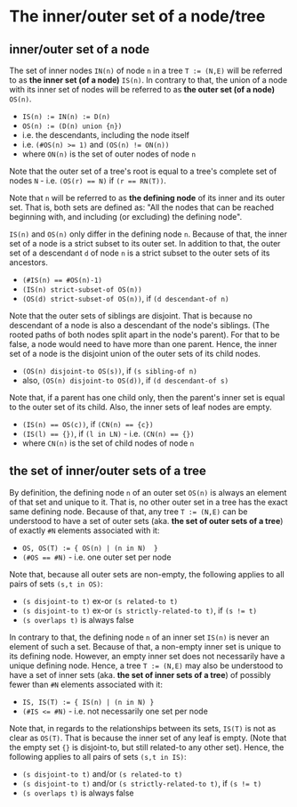 
<!-- ======================================================================= -->
# The inner/outer set of a node/tree

<!-- ======================================================================= -->
## inner/outer set of a node

The set of inner nodes `IN(n)` of node `n` in a tree `T := (N,E)` will be
referred to as **the inner set (of a node)** `IS(n)`. In contrary to that,
the union of a node with its inner set of nodes will be referred to as
**the outer set (of a node)** `OS(n)`.

* `IS(n) := IN(n) := D(n)`
* `OS(n) := (D(n) union {n})`
* i.e. the descendants, including the node itself
* i.e. `(#OS(n) >= 1)` and `(OS(n) != ON(n))`
* where `ON(n)` is the set of outer nodes of node `n`

Note that the outer set of a tree's root is equal to a tree's complete
set of nodes `N` - i.e. `(OS(r) == N)` if `(r == RN(T))`.

Note that `n` will be referred to as **the defining node** of its inner and
its outer set. That is, both sets are defined as: "All the nodes that can be
reached beginning with, and including (or excluding) the defining node".

`IS(n)` and `OS(n)` only differ in the defining node `n`. Because of that, the
inner set of a node is a strict subset to its outer set. In addition to that,
the outer set of a descendant `d` of node `n` is a strict subset to the outer
sets of its ancestors.

* `(#IS(n) == #OS(n)-1)`
* `(IS(n) strict-subset-of OS(n))`
* `(OS(d) strict-subset-of OS(n))`, if `(d descendant-of n)`

Note that the outer sets of siblings are disjoint. That is because no descendant
of a node is also a descendant of the node's siblings. (The rooted paths of both
nodes split apart in the node's parent). For that to be false, a node would need
to have more than one parent. Hence, the inner set of a node is the disjoint
union of the outer sets of its child nodes.

* `(OS(n) disjoint-to OS(s))`, if `(s sibling-of n)`
* also, `(OS(n) disjoint-to OS(d))`, if `(d descendant-of s)`

Note that, if a parent has one child only, then the parent's inner set is equal
to the outer set of its child. Also, the inner sets of leaf nodes are empty.

* `(IS(n) == OS(c))`, if `(CN(n) == {c})`
* `(IS(l) == {})`, if `(l in LN)` - i.e. `(CN(n) == {})`
* where `CN(n)` is the set of child nodes of node `n`

<!-- ======================================================================= -->
## the set of inner/outer sets of a tree

By definition, the defining node `n` of an outer set `OS(n)` is always an
element of that set and unique to it. That is, no other outer set in a tree
has the exact same defining node. Because of that, any tree `T := (N,E)` can
be understood to have a set of outer sets (aka. **the set of outer sets of a
tree**) of exactly `#N` elements associated with it:

* `OS, OS(T) := { OS(n) | (n in N)  }`
* `(#OS == #N)` - i.e. one outer set per node

Note that, because all outer sets are non-empty, the following applies to all
pairs of sets `(s,t in OS)`:

* `(s disjoint-to t)` ex-or `(s related-to t)`
* `(s disjoint-to t)` ex-or `(s strictly-related-to t)`, if `(s != t)`
* `(s overlaps t)` is always false

In contrary to that, the defining node `n` of an inner set `IS(n)` is never an
element of such a set. Because of that, a non-empty inner set is unique to its
defining node. However, an empty inner set does not necessarily have a unique
defining node. Hence, a tree `T := (N,E)` may also be understood to have a set
of inner sets (aka. **the set of inner sets of a tree**) of possibly fewer than
`#N` elements associated with it:

* `IS, IS(T) := { IS(n) | (n in N) }`
* `(#IS <= #N)` - i.e. not necessarily one set per node

Note that, in regards to the relationships between its sets, `IS(T)` is not as
clear as `OS(T)`. That is because the inner set of any leaf is empty. (Note that
the empty set `{}` is disjoint-to, but still related-to any other set). Hence,
the following applies to all pairs of sets `(s,t in IS)`:

* `(s disjoint-to t)` and/or `(s related-to t)`
* `(s disjoint-to t)` and/or `(s strictly-related-to t)`, if `(s != t)`
* `(s overlaps t)` is always false
